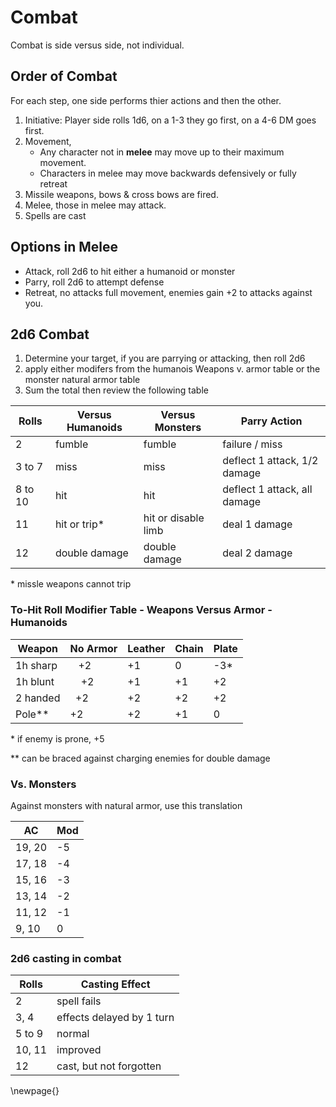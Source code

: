 # Combat
Combat is side versus side, not individual.

## Order of Combat
For each step, one side performs thier actions and then the other.

1. Initiative: Player side rolls 1d6, on a 1-3 they go first, on a 4-6 DM goes first.
2. Movement, 
    - Any character not in **melee** may move up to their maximum movement.
    - Characters in melee may move backwards defensively or fully retreat
4. Missile weapons, bows & cross bows are fired.
5. Melee, those in melee may attack.
6. Spells are cast

## Options in Melee
- Attack, roll 2d6 to hit either a humanoid or monster
- Parry, roll 2d6 to attempt defense 
- Retreat, no attacks full movement, enemies gain +2 to attacks against you.

## 2d6 Combat 
1. Determine your target, if you are parrying or attacking, then roll 2d6
2. apply either modifers from the humanois Weapons v. armor table or the monster natural armor table
3. Sum the total then review the following table

|   Rolls  | Versus Humanoids | Versus Monsters     | Parry Action                 |
|----------|------------------|---------------------|------------------------------|
|	  2    | fumble			  | fumble	            | failure / miss               | 
|  3 to 7  | miss	          | miss		        | deflect 1 attack, 1/2 damage |
|  8 to 10 | hit              | hit                 | deflect 1 attack, all damage |
|    11    | hit or trip*     | hit or disable limb | deal 1 damage                | 
|    12    | double damage    | double damage       | deal 2 damage                | 
\* missle weapons cannot trip

### To-Hit Roll Modifier Table - Weapons Versus Armor - Humanoids

|  Weapon  | No Armor | Leather | Chain | Plate |
|----------|----------|---------|-------|-------|
| 1h sharp |    +2    |   +1    |   0   |  -3*  |
| 1h blunt |    +2    |   +1    |   +1  |  +2   |
| 2 handed |    +2    |   +2    |   +2  |  +2   |
| Pole**   |    +2    |   +2    |   +1  |   0   |

\* if enemy is prone, +5

\*\* can be braced against charging enemies for double damage

### Vs. Monsters
Against monsters with natural armor, use this translation

|   AC   | Mod |
|--------|-----|
| 19, 20 | -5  |
| 17, 18 | -4  |
| 15, 16 | -3  |
| 13, 14 | -2  |
| 11, 12 | -1  |
|  9, 10 |  0  |

### 2d6 casting in combat

|  Rolls | Casting Effect            |
|--------|---------------------------|
|    2   | spell fails               |
|  3, 4  | effects delayed by 1 turn |
| 5 to 9 | normal                    |
| 10, 11 | improved                  |
|   12   | cast, but not forgotten   |

\newpage{}

